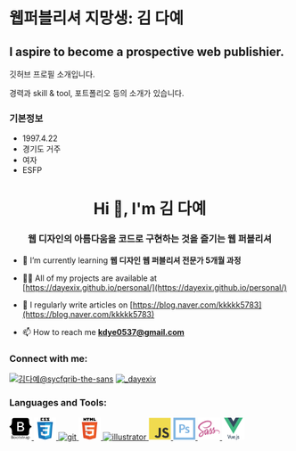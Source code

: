 # 웹퍼블리셔 지망생: 김 다예
## I aspire to become a prospective web publishier.
깃허브 프로필 소개입니다.

경력과 skill & tool, 포트폴리오 등의 소개가 있습니다.

### 기본정보
- 1997.4.22
- 경기도 거주
- 여자
- ESFP


<h1 align="center">Hi 👋, I'm 김 다예</h1>
<h3 align="center">웹 디자인의 아름다움을 코드로 구현하는 것을 즐기는 웹 퍼블리셔</h3>

- 🌱 I’m currently learning **웹 디자인 웹 퍼블리셔 전문가 5개월 과정**

- 👨‍💻 All of my projects are available at [https://dayexix.github.io/personal/](https://dayexix.github.io/personal/)

- 📝 I regularly write articles on [https://blog.naver.com/kkkkk5783](https://blog.naver.com/kkkkk5783)

- 📫 How to reach me **kdye0537@gmail.com**

<h3 align="left">Connect with me:</h3>
<p align="left">
<a href="https://codepen.io/김다예@sycfqrib-the-sans" target="blank"><img align="center" src="https://raw.githubusercontent.com/rahuldkjain/github-profile-readme-generator/master/src/images/icons/Social/codepen.svg" alt="김다예@sycfqrib-the-sans" height="30" width="40" /></a>
<a href="https://instagram.com/_dayexix" target="blank"><img align="center" src="https://raw.githubusercontent.com/rahuldkjain/github-profile-readme-generator/master/src/images/icons/Social/instagram.svg" alt="_dayexix" height="30" width="40" /></a>
</p>

<h3 align="left">Languages and Tools:</h3>
<p align="left"> <a href="https://getbootstrap.com" target="_blank" rel="noreferrer"> <img src="https://raw.githubusercontent.com/devicons/devicon/master/icons/bootstrap/bootstrap-plain-wordmark.svg" alt="bootstrap" width="40" height="40"/> </a> <a href="https://www.w3schools.com/css/" target="_blank" rel="noreferrer"> <img src="https://raw.githubusercontent.com/devicons/devicon/master/icons/css3/css3-original-wordmark.svg" alt="css3" width="40" height="40"/> </a> <a href="https://git-scm.com/" target="_blank" rel="noreferrer"> <img src="https://www.vectorlogo.zone/logos/git-scm/git-scm-icon.svg" alt="git" width="40" height="40"/> </a> <a href="https://www.w3.org/html/" target="_blank" rel="noreferrer"> <img src="https://raw.githubusercontent.com/devicons/devicon/master/icons/html5/html5-original-wordmark.svg" alt="html5" width="40" height="40"/> </a> <a href="https://www.adobe.com/in/products/illustrator.html" target="_blank" rel="noreferrer"> <img src="https://www.vectorlogo.zone/logos/adobe_illustrator/adobe_illustrator-icon.svg" alt="illustrator" width="40" height="40"/> </a> <a href="https://developer.mozilla.org/en-US/docs/Web/JavaScript" target="_blank" rel="noreferrer"> <img src="https://raw.githubusercontent.com/devicons/devicon/master/icons/javascript/javascript-original.svg" alt="javascript" width="40" height="40"/> </a> <a href="https://www.photoshop.com/en" target="_blank" rel="noreferrer"> <img src="https://raw.githubusercontent.com/devicons/devicon/master/icons/photoshop/photoshop-line.svg" alt="photoshop" width="40" height="40"/> </a> <a href="https://sass-lang.com" target="_blank" rel="noreferrer"> <img src="https://raw.githubusercontent.com/devicons/devicon/master/icons/sass/sass-original.svg" alt="sass" width="40" height="40"/> </a> <a href="https://vuejs.org/" target="_blank" rel="noreferrer"> <img src="https://raw.githubusercontent.com/devicons/devicon/master/icons/vuejs/vuejs-original-wordmark.svg" alt="vuejs" width="40" height="40"/> </a> </p>
